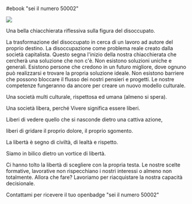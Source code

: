 #ebook "sei il numero 50002"

![](http://i.imgur.com/YcUKv3c.jpg?1)

Una bella chiacchierata riflessiva sulla figura del disoccupato.

La trasformazione del disoccupato in cerca di un lavoro ad autore del proprio destino. La disoccupazione come problema reale creato dalla società capitalista. Questo segna l'inizio della nostra chiacchierata che cercherà una soluzione che non c'è. Non esistono soluzioni uniche e generali. Esistono persone che credono in un futuro migliore, dove ognuno può realizzarsi e trovare la propria soluzione ideale. Non esistono barriere che possono bloccare il flusso dei nostri pensieri e progetti. Le nostre competenze fungeranno da ancore per creare un nuovo modello culturale.

Una società multi culturale, rispettosa ed umana (almeno si spera).

Una società libera, perché Vivere significa essere liberi.

Liberi di vedere quello che si nasconde dietro una cattiva azione,

liberi di gridare il proprio dolore, il proprio sgomento.

La libertà è segno di civiltà, di lealtà e rispetto.

Siamo in bilico dietro un vortice di libertà.

Ci hanno tolto la libertà di scegliere con la propria testa. Le nostre scelte formative, lavorative non rispecchiano i nostri interessi o almeno non totalmente. Allora che fare? Lavoriamo per riacquistare la nostra capacità decisionale.

Contattami per ricevere il tuo openbadge "sei il numero 50002"
